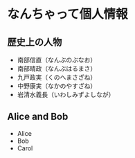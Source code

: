 # なんちゃって個人情報

## 歴史上の人物

* 南部信直（なんぶのぶなお）
* 南部晴政（なんぶはるまさ）
* 九戸政実（くのへまさざね）
* 中野康実（なかのやすざね）
* 岩清水義長（いわしみずよしなが）

## Alice and Bob

* Alice
* Bob
* Carol
